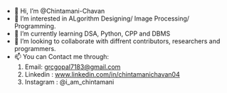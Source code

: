 - 👋 Hi, I’m @Chintamani-Chavan
- 👀 I’m interested in ALgorithm Designing/ Image Processing/ Programming. 
- 🌱 I’m currently learning DSA, Python, CPP and DBMS
- 💞️ I’m looking to collaborate with diffrent contributors, researchers and programmers.
- 📫 You can Contact me through:
   1) Email: grcgopal7183@gmail.com
   2) Linkedin : www.linkedin.com/in/chintamanichavan04
   3) Instagram : @i_am_chintamani

<!---
Chintamani-Chavan/Chintamani-Chavan is a ✨ special ✨ repository because its `README.md` (this file) appears on your GitHub profile.
You can click the Preview link to take a look at your changes.
--->
